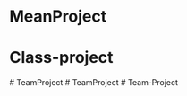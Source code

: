 # MeanProject
# Class-project
#   T e a m P r o j e c t  
 #   T e a m P r o j e c t  
 #   T e a m - P r o j e c t  
 